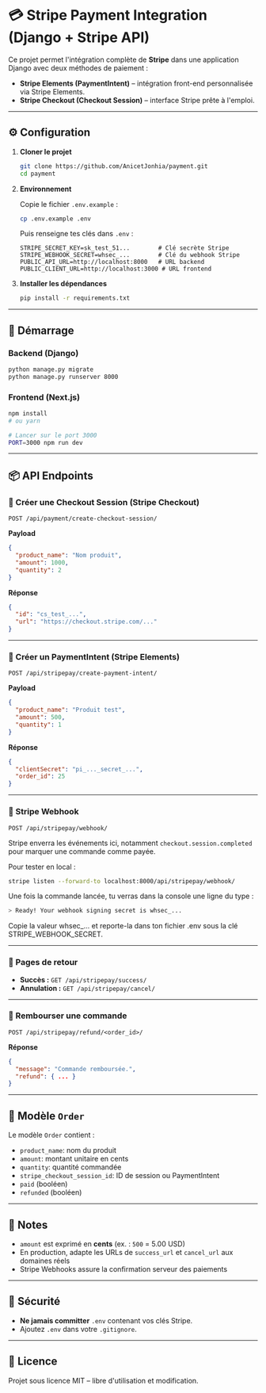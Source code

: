 # 💳 Stripe Payment Integration (Django + Stripe API)

Ce projet permet l'intégration complète de **Stripe** dans une application Django avec deux méthodes de paiement :

- **Stripe Elements (PaymentIntent)** – intégration front-end personnalisée via Stripe Elements.
- **Stripe Checkout (Checkout Session)** – interface Stripe prête à l'emploi.

---

## ⚙️ Configuration

1. **Cloner le projet**

   ```bash
   git clone https://github.com/AnicetJonhia/payment.git
   cd payment
   ```

2. **Environnement**

   Copie le fichier `.env.example` :

   ```bash
   cp .env.example .env
   ```

   Puis renseigne tes clés dans `.env` :

   ```env
   STRIPE_SECRET_KEY=sk_test_51...        # Clé secrète Stripe
   STRIPE_WEBHOOK_SECRET=whsec_...        # Clé du webhook Stripe
   PUBLIC_API_URL=http://localhost:8000   # URL backend
   PUBLIC_CLIENT_URL=http://localhost:3000 # URL frontend
   ```

3. **Installer les dépendances**

   ```bash
   pip install -r requirements.txt
   ```

---

## 🚀 Démarrage

### Backend (Django)

```bash
python manage.py migrate
python manage.py runserver 8000
```

### Frontend (Next.js)

```bash
npm install
# ou yarn

# Lancer sur le port 3000
PORT=3000 npm run dev
```

---

## 📦 API Endpoints

### 🔹 Créer une Checkout Session (Stripe Checkout)

```
POST /api/payment/create-checkout-session/
```

**Payload**
```json
{
  "product_name": "Nom produit",
  "amount": 1000,
  "quantity": 2
}
```

**Réponse**
```json
{
  "id": "cs_test_...",
  "url": "https://checkout.stripe.com/..."
}
```

---

### 🔹 Créer un PaymentIntent (Stripe Elements)

```
POST /api/stripepay/create-payment-intent/
```

**Payload**
```json
{
  "product_name": "Produit test",
  "amount": 500,
  "quantity": 1
}
```

**Réponse**
```json
{
  "clientSecret": "pi_..._secret_...",
  "order_id": 25
}
```

---

### 🔹 Stripe Webhook

```
POST /api/stripepay/webhook/
```

Stripe enverra les événements ici, notamment `checkout.session.completed` pour marquer une commande comme payée.

Pour tester en local :
```bash
stripe listen --forward-to localhost:8000/api/stripepay/webhook/
```

Une fois la commande lancée, tu verras dans la console une ligne du type :
```bash
> Ready! Your webhook signing secret is whsec_...
```
Copie la valeur whsec_... et reporte-la dans ton fichier .env sous la clé STRIPE_WEBHOOK_SECRET.

---

### 🔹 Pages de retour

- **Succès :** `GET /api/stripepay/success/`  
- **Annulation :** `GET /api/stripepay/cancel/`

---

### 🔹 Rembourser une commande

```
POST /api/stripepay/refund/<order_id>/
```

**Réponse**
```json
{
  "message": "Commande remboursée.",
  "refund": { ... }
}
```

---

## 🧱 Modèle `Order`

Le modèle `Order` contient :

- `product_name`: nom du produit
- `amount`: montant unitaire en cents
- `quantity`: quantité commandée
- `stripe_checkout_session_id`: ID de session ou PaymentIntent
- `paid` (booléen)
- `refunded` (booléen)

---

## 📌 Notes

- `amount` est exprimé en **cents** (ex. : `500` = 5.00 USD)
- En production, adapte les URLs de `success_url` et `cancel_url` aux domaines réels
- Stripe Webhooks assure la confirmation serveur des paiements

---

## 🔐 Sécurité

- **Ne jamais committer** `.env` contenant vos clés Stripe.
- Ajoutez `.env` dans votre `.gitignore`.

---

## 📄 Licence

Projet sous licence MIT – libre d'utilisation et modification.

